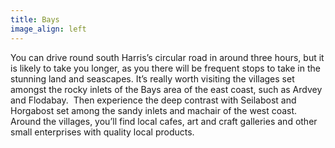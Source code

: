 ```yaml
---
title: Bays
image_align: left
---
```

You can drive round south Harris’s circular road in around three hours, but it is likely to take you longer, as you there will be frequent stops to take in the stunning land and seascapes. It’s really worth visiting the villages set amongst the rocky inlets of the Bays area of the east coast, such as Ardvey and Flodabay.  Then experience the deep contrast with Seilabost and Horgabost set among the sandy inlets and machair of the west coast.  Around the villages, you’ll find local cafes, art and craft galleries and other small enterprises with quality local products.
